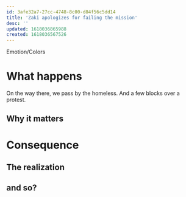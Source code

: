 ```yaml
---
id: 3afe32a7-27cc-4748-8c00-d84f56c5dd14
title: 'Zaki apologizes for failing the mission'
desc: ''
updated: 1618036865988
created: 1618036567526
---
```

Emotion/Colors
>

# What happens
On the way there, we pass by the homeless. And a few blocks over a protest.

##  Why it matters


# Consequence

## The realization

## and so?
